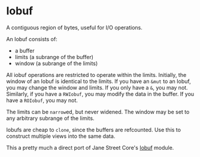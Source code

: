 Iobuf
=====

A contiguous region of bytes, useful for I/O operations.

An Iobuf consists of:

  - a buffer
  - limits (a subrange of the buffer)
  - window (a subrange of the limits)

All iobuf operations are restricted to operate within the limits. Initially,
the window of an Iobuf is identical to the limits. If you have an `&mut` to
an Iobuf, you may change the window and limits. If you only have a `&`, you
may not. Similarly, if you have a `RWIobuf`, you may modify the data in the
buffer. If you have a `ROIobuf`, you may not.

The limits can be `narrow`ed, but never widened. The window may be set to
any arbitrary subrange of the limits.

Iobufs are cheap to `clone`, since the buffers are refcounted. Use this to
construct multiple views into the same data.

This a pretty much a direct port of Jane Street Core's
[Iobuf](https://github.com/janestreet/core/blob/master/lib/iobuf.mli) module.
